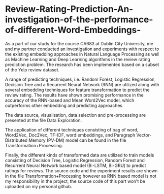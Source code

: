 # Review-Rating-Prediction-An-investigation-of-the-performance-of-different-Word-Embeddings-
As a part of our study for the course CA683 at Dublin City University, me and my partner conducted an investigation and experiments with respect to the existing embedding approaches in Natural Language Processing as well as Machine Learning and Deep Learning algorithms in the review rating prediction problem. The research has been implemented based on a subset of the Yelp review dataset. 

A range of predicting techniques, i.e. Random Forest, Logistic Regression, Decision Tree and a Recurrent Neural Network (RNN) are utilized along with several embedding techniques for feature transformation to predict the review rating. The results have shown promising performance in the accuracy of the RNN-based and Mean Word2Vec model, which outperforms other embedding and predicting approaches.

The data source, visualisation, data selection and pre-processing are presented at the file Data Exploration.

The application of different techniques consisting of bag of word, Word2Vec, Doc2Vec, TF-IDF, word embeddings, and Paragraph Vector-Distributed Memory (PV-DM) model can be found in the file Transformation+Processing.

Finally, the different kinds of transformed data are utilized to train models consisting of Decision Tree, Logistic Regression, Random Forest and Recurrent Neural Network based model (Bi-LSTM, Bi-GRU) to predict ratings for reviews. The source code and the experiment results are shown in the file Transformation+Processing however as RNN based model is not my responsibility in the project, the source code of this part won't be uploaded on my personal github.



